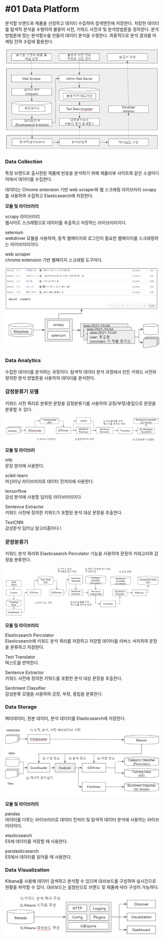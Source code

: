 # #01 Data Platform

분석할 브랜드와 제품을 선정하고 데이터 수집하여 검색엔진에 저장한다. 저장한 데이터를 탐색적 분석을 수행하여 불용어 사전, 키워드 사전과 및 분석방법론을 정의한다. 분석방법론에 맞는 분석함수를 만들어 데이터 분석을 수행한다. 최종적으로 분석 결과를 마케팅 전략 수립에 활용한다.

![](<../.gitbook/assets/image (11).png>)

### Data Collection

특정 브랜드로 출시한된 제품에 반응을 분석하기 위해 제품리뷰 사이트와 같은 소셜미디어에서 데이터를 수집한다.

데이터는 Chrome extension 기반 web scraper와 웹 스크래핑 라이브러리 scrapy를 사용하여 수집하고 Elasticsearch에 저장한다.

**모듈 및 라이브러리**

scrapy 라이브러리\
웹사이트 스크래핑으로 데이터를 추출하고 저장하는 라이브러리이다.

selenium\
webdriver 모듈을 사용하여, 동적 웹페이지와 로그인이 필요한 웹페이지를 스크래핑하는 라이브러리이다.

web scraper\
chrome extension 기반 웹페이지 스크래핑 도구이다.

![](<../.gitbook/assets/image (13).png>)

### Data Analytics

수집한 데이터를 분석하는 과정이다. 탐색적 데이터 분석 과정에서 만든 키워드 사전와 정의한 분석 방법론을 사용하여 데이터를 분석한다.&#x20;

### 감정분류**기** 모델

키워드 사전 쿼리로 분류한 문장을 감정분류기를 사용하여 긍정/부정/중립으로 문장을 분류할 수 있다.

![](<../.gitbook/assets/image (20).png>)

**모듈 및 라이브러**

nltk\
문장 분리에 사용한다.

scikit-learn\
머신러닝 라이브러리로 데이터 전처리에 사용한다.

tensorflow\
감성 분석에 사용할 딥러링 라이브러리이다.

Sentence Extractor\
키워드 사전에 정의한 키워드가 포함된 분석 대상 문장을 추출한다.

TextCNN\
감성분석 딥러닝 알고리즘이다.\


### 문장분류기

키워드 분석 쿼리와 Elasticsearch Percolator 기능을 사용하여 문장의 카테고리와 감정을 분류한다.

![](<../.gitbook/assets/image (22).png>)

**모듈 및 라이브러리**

Elasticsearch Percolator\
Elasticsearch에 키워드 분석 쿼리를 저장하고 저장할 데이터를 리버스 서치하여 문장을 분류하고 저장한다.

Text Translator\
텍스트를 번역한다.

Sentence Extractor\
키워드 사전에 정의한 키워드를 포함한 분석 대상 문장을 추출한다.

Sentiment Classifier\
감성분류 모델을 사용하여 긍정, 부정, 중립을 분류한다.

### Data Storage

메타데이터, 원본 데이터, 분석 데이터를 Elasticsearch에 저장한다.

![](<../.gitbook/assets/image (17).png>)

**모듈 및 라이브러리**

pandas\
데이터를 다루는 라이브러리로 데이터 전처리 및 탐색적 데이터 분석에 사용하는 라이브러리이다.

elasticsearch\
ES에 데이터를 저장할 때 사용한다.

pandasticsearch\
ES에서 데이터를 읽어올 때 사용한다.

### Data Visualization

Kibana를 사용해 데이터 검색하고 분석할 수 있으며 대쉬보드를 구성하여 실시간으로 현황을 파악할 수 있다. 대쉬보드는 설정만으로 브랜드 및 제품에 따라 구성이 가능하다.

![](<../.gitbook/assets/image (18).png>)







